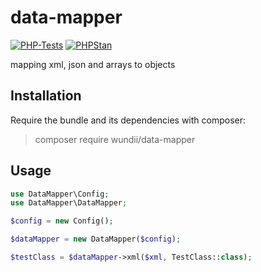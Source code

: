 # data-mapper

[![PHP-Tests](https://github.com/wundii/data-mapper/actions/workflows/code_quality.yml/badge.svg)](https://github.com/wundii/data-mapper/actions/workflows/code_quality.yml)
[![PHPStan](https://img.shields.io/badge/PHPStan-level%209-brightgreen.svg?style=flat)](https://phpstan.org/)

mapping xml, json and arrays to objects

## Installation
Require the bundle and its dependencies with composer:

> composer require wundii/data-mapper

## Usage
```php
use DataMapper\Config;
use DataMapper\DataMapper;

$config = new Config();

$dataMapper = new DataMapper($config);

$testClass = $dataMapper->xml($xml, TestClass::class);
```